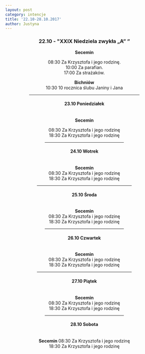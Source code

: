 ```yaml
---
layout: post
category: intencje
title: '22.10-28.10.2017'
author: Justyna
---
```

<center>
<h3>22.10 - "XXIX Niedziela zwykła „A” ” </h3>
<b> Secemin </b>

 08:30 Za Krzysztofa i jego rodzinę. <br>
 10:00 Za parafian. <br>
 17:00 Za strażaków. <br>
 
<b> Bichniów </b> <br>
 10:30 10 rocznica ślubu Janiny i Jana <br>
 
 <hr width= "70%"> 
 <h4>23.10 Poniedziałek </h4><br>
 <b> Secemin </b><br>
 
 08:30 Za Krzysztofa i jego rodzinę <br>
 18:30 Za Krzysztofa i jego rodzinę <br>
 
 <hr width= "50%">
  <h4>24.10 Wotrek </h4><br>
 <b> Secemin </b><br>
 08:30 Za Krzysztofa i jego rodzinę <br>
 18:30 Za Krzysztofa i jego rodzinę <br>
 
 <hr width= "60%">
  <h4>25.10 Środa </h4><br>
 <b> Secemin </b><br>
 08:30 Za Krzysztofa i jego rodzinę <br>
 18:30 Za Krzysztofa i jego rodzinę <br>

 <hr width= "50%">
   <h4>26.10 Czwartek </h4><br>
 <b> Secemin </b><br>
 08:30 Za Krzysztofa i jego rodzinę <br>
 18:30 Za Krzysztofa i jego rodzinę <br>
 
 <hr width= "60%">
   <h4>27.10 Piątek </h4><br>
 <b> Secemin </b><br>
 08:30 Za Krzysztofa i jego rodzinę <br>
 18:30 Za Krzysztofa i jego rodzinę <br>
 
 <hr width= "50%">
   <h4>28.10 Sobota </h4><br>
 <b> Secemin </b>
 08:30 Za Krzysztofa i jego rodzinę <br>
 18:30 Za Krzysztofa i jego rodzinę <br>
 
 </center>
 

 
